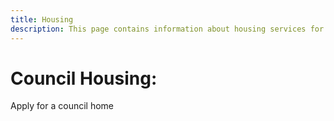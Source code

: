 ```yaml
---
title: Housing
description: This page contains information about housing services for the Leosian island.
---
```


# Council Housing:

Apply for a council home

##

